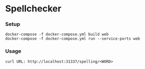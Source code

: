# Spellchecker

### Setup

    docker-compose -f docker-compose.yml build web
    docker-compose -f docker-compose.yml run --service-ports web

### Usage

    curl URL: http://localhost:31337/spelling/<WORD>
    
    
    